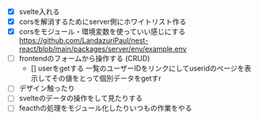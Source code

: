 - [x] svelte入れる
- [x] corsを解消するためにserver側にホワイトリスト作る
- [x] corsをモジュール・環境変数を使っていい感じにする 
https://github.com/LandazuriPaul/nest-react/blob/main/packages/server/env/example.env
- [ ] frontendのフォームから操作する (CRUD)
  - [] userをgetする
    一覧のユーザーIDをリンクにしてuseridのページを表示してその値をとって個別データをgetすr
- [ ] デザイン触ったり
- [ ] svelteのデータの操作をして見たりする 
- [ ] feacthの処理をモジュール化したりいつもの作業をやる
